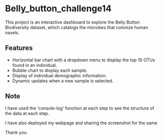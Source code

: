 # Belly_button_challenge14

This project is an interactive dashboard to explore the Belly Button Biodiversity dataset, which catalogs the microbes that colonize human navels.

## Features

- Horizontal bar chart with a dropdown menu to display the top 10 OTUs found in an individual.
- Bubble chart to display each sample.
- Display of individual demographic information.
- Dynamic updates when a new sample is selected.

## Note
I have used the 'console-log' function at each step to see the structure of the data at each step.

I have also deployed my webpage and sharing the screenshot for the same

Thank you.

